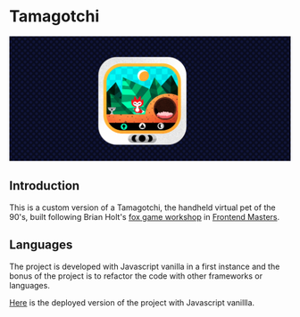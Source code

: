 # Tamagotchi

![tamagotchi](./tamagotchi.png)

## Introduction

This is a custom version of a Tamagotchi, the handheld virtual pet of the 90's, built following Brian Holt's [fox game workshop](https://frontendmasters.com/courses/front-end-game/) in [Frontend Masters](https://frontendmasters.com/).

## Languages

The project is developed with Javascript vanilla in a first instance and the bonus of the project is to refactor the code with other frameworks or languages.

[Here](https://custom-tamagotchi.netlify.app/) is the deployed version of the project with Javascript vanillla.
